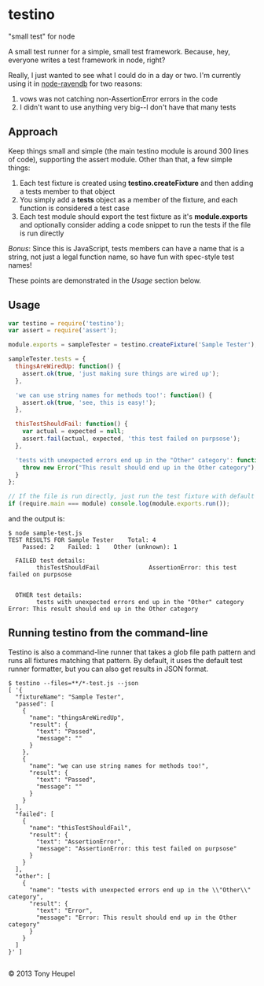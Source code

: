 testino
=======
"small test" for node

A small test runner for a simple, small test framework.  Because, hey, everyone writes a test framework in node, right?

Really, I just wanted to see what I could do in a day or two.  I'm currently using it in [node-ravendb](http://github.com/tchype/node-ravend) for two reasons:

1. vows was not catching non-AssertionError errors in the code
2. I didn't want to use anything very big--I don't have that many tests


Approach
--------
Keep things small and simple (the main testino module is around 300 lines of code), supporting the assert module.
Other than that, a few simple things:

1. Each test fixture is created using **testino.createFixture** and then adding a tests member to that object
2. You simply add a **tests** object as a member of the fixture, and each function is considered a test case
3. Each test module should export the test fixture as it's **module.exports** and optionally consider adding a code snippet to run the tests if the file is run directly

*Bonus*: Since this is JavaScript, tests members can have a name that is a string, not just a legal function name, so have fun with spec-style test names!

These points are demonstrated in the *Usage* section below.

Usage
-----
```js
var testino = require('testino');
var assert = require('assert');

module.exports = sampleTester = testino.createFixture('Sample Tester');

sampleTester.tests = {
  thingsAreWiredUp: function() {
    assert.ok(true, 'just making sure things are wired up');
  },

  'we can use string names for methods too!': function() {
    assert.ok(true, 'see, this is easy!');
  },

  thisTestShouldFail: function() {
    var actual = expected = null;
    assert.fail(actual, expected, 'this test failed on purpsose');
  },

  'tests with unexpected errors end up in the "Other" category': function () {
    throw new Error("This result should end up in the Other category");
  }
};

// If the file is run directly, just run the test fixture with default output
if (require.main === module) console.log(module.exports.run());
```

and the output is:
```shell
$ node sample-test.js
TEST RESULTS FOR Sample Tester    Total: 4
    Passed: 2    Failed: 1    Other (unknown): 1

  FAILED test details:
        thisTestShouldFail              AssertionError: this test failed on purpsose


  OTHER test details:
        tests with unexpected errors end up in the "Other" category             Error: This result should end up in the Other category
```

Running testino from the command-line
-------------------------------------
Testino is also a command-line runner that takes a glob file path pattern and runs all fixtures matching that pattern.
By default, it uses the default test runner formatter, but you can also get results in JSON format.

```shell
$ testino --files=**/*-test.js --json
[ '{
  "fixtureName": "Sample Tester",
  "passed": [
    {
      "name": "thingsAreWiredUp",
      "result": {
        "text": "Passed",
        "message": ""
      }
    },
    {
      "name": "we can use string names for methods too!",
      "result": {
        "text": "Passed",
        "message": ""
      }
    }
  ],
  "failed": [
    {
      "name": "thisTestShouldFail",
      "result": {
        "text": "AssertionError",
        "message": "AssertionError: this test failed on purpsose"
      }
    }
  ],
  "other": [
    {
      "name": "tests with unexpected errors end up in the \\"Other\\" category",
      "result": {
        "text": "Error",
        "message": "Error: This result should end up in the Other category"
      }
    }
  ]
}' ]


```
&copy; 2013 Tony Heupel
